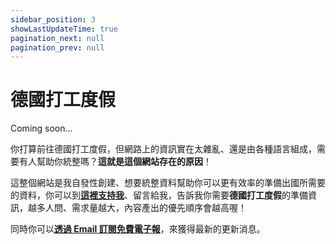 ```yaml
---
sidebar_position: 3
showLastUpdateTime: true
pagination_next: null
pagination_prev: null
---
```


# 德國打工度假

Coming soon...

你打算前往德國打工度假，但網路上的資訊實在太雜亂、還是由各種語言組成，需要有人幫助你統整嗎？**這就是這個網站存在的原因**！

這整個網站是我自發性創建、想要統整資料幫助你可以更有效率的準備出國所需要的資料，你可以到[**這裡支持我**](https://davidchen.bobaboba.me/)、留言給我，告訴我你需要**德國打工度假**的準備資訊，越多人問、需求量越大，內容產出的優先順序會越高喔！

同時你可以[**透過 Email 訂閱免費電子報**](https://newsletter.xdavidchen.com/zh-tw)，來獲得最新的更新消息。